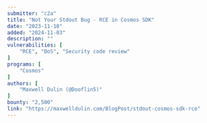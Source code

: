 ```yaml
---
submitter: "c2a"
title: "Not Your Stdout Bug - RCE in Cosmos SDK"
date: "2023-11-10"
added: "2024-11-03"
description: ""
vulnerabilities: [
    "RCE", "DoS", "Security code review"
]
programs: [
    "Cosmos"
]
authors: [
    "Maxwell Dulin (@Dooflin5)"
]
bounty: "2,500"
link: "https://maxwelldulin.com/BlogPost/stdout-cosmos-sdk-rce"
---
```




